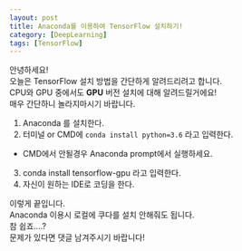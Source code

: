 ```yaml
---
layout: post
title: Anaconda를 이용하여 TensorFlow 설치하기!
category: [DeepLearning]
tags: [TensorFlow]
---
```


안녕하세요!  
오늘은 TensorFlow 설치 방법을 간단하게 알려드리려고 합니다.  
CPU와 GPU 중에서도 **GPU** 버전 설치에 대해 알려드릴거에요!  
매우 간단하니 놀라지마시기 바랍니다.

1. Anaconda 를 설치한다.
2. 터미널 or CMD에 `conda install python=3.6` 라고 입력한다.
  - CMD에서 안될경우 Anaconda prompt에서 실행하세요.
3. conda install tensorflow-gpu 라고 입력한다.
4. 자신이 원하는 IDE로 코딩을 한다.

이렇게 끝입니다.  
Anaconda 이용시 로컬에 쿠다를 설치 안해줘도 됩니다.  
참 쉽죠....?   
문제가 있다면 댓글 남겨주시기 바랍니다!
